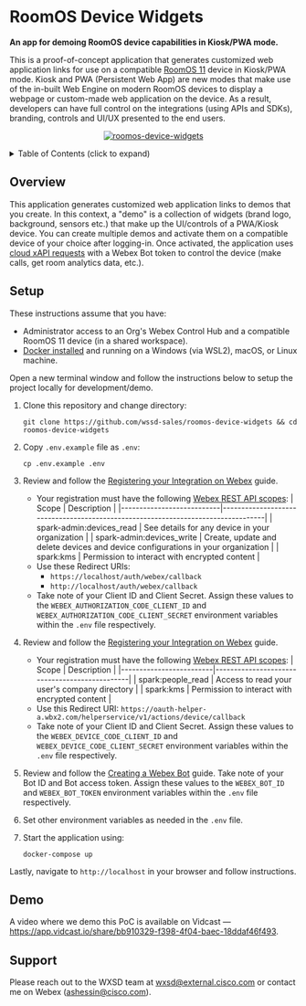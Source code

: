 RoomOS Device Widgets
=====================
**An app for demoing RoomOS device capabilities in Kiosk/PWA mode.**

This is a proof-of-concept application that generates customized web application links for use on a compatible [RoomOS 11](https://help.webex.com/en-us/article/n01kjh1/New-user-experience-with-RoomOS-11) device in Kiosk/PWA mode.
Kiosk and PWA (Persistent Web App) are new modes that make use of the in-built Web Engine on modern RoomOS devices to display a webpage or custom-made web application on the device. As a result, developers can have full control on the integrations (using APIs and SDKs), branding, controls and UI/UX presented to the end users.

<p align="center">
   <a href="https://app.vidcast.io/share/bb910329-f398-4f04-baec-18ddaf46f493" target="_blank">
       <img src="https://user-images.githubusercontent.com/6129517/189224369-5be0a47e-201e-4d93-8d2b-215ff85879a6.png" alt="roomos-device-widgets"/>
    </a>
</p>

<!-- ⛔️ MD-MAGIC-EXAMPLE:START (TOC:collapse=true&collapseText=Click to expand) -->
<details>
<summary>Table of Contents (click to expand)</summary>
    
  * [Overview](#overview)
  * [Setup](#setup)
  * [Demo](#demo)
  * [Support](#support)

</details>
<!-- ⛔️ MD-MAGIC-EXAMPLE:END -->


## Overview

This application generates customized web application links to demos that you create. In this context, a "demo" is a collection of widgets (brand logo, background, sensors etc.) that make up the UI/controls of a PWA/Kiosk device. You can create multiple demos and activate them on a compatible device of your choice after logging-in. Once activated, the application uses [cloud xAPI requests](https://roomos.cisco.com/docs/Introduction.md#the-xapi) with a Webex Bot token to control the device (make calls, get room analytics data, etc.).


## Setup

These instructions assume that you have:
 - Administrator access to an Org's Webex Control Hub and a compatible RoomOS 11 device (in a shared workspace).
 - [Docker installed](https://docs.docker.com/engine/install/) and running on a Windows (via WSL2), macOS, or Linux machine.
 
 Open a new terminal window and follow the instructions below to setup the project locally for development/demo.

1. Clone this repository and change directory:
   ```
   git clone https://github.com/wssd-sales/roomos-device-widgets && cd roomos-device-widgets
   ```

2. Copy `.env.example` file as `.env`:
   ```
   cp .env.example .env
   ```

3. Review and follow the [Registering your Integration on Webex](https://developer.webex.com/docs/integrations#registering-your-integration) guide.
   - Your registration must have the following [Webex REST API scopes](https://developer.webex.com/docs/integrations#scopes):
      | Scope                     | Description                                                                      |
      |---------------------------|----------------------------------------------------------------------------------|
      | spark-admin:devices_read  | See details for any device in your organization                                  |
      | spark-admin:devices_write | Create, update and delete devices and device configurations in your organization |
      | spark:kms                 | Permission to interact with encrypted content                                    |
   - Use these Redirect URIs: 
     - `https://localhost/auth/webex/callback`
     - `http://localhost/auth/webex/callback`
   - Take note of your Client ID and Client Secret. Assign these values to the `WEBEX_AUTHORIZATION_CODE_CLIENT_ID` 
     and `WEBEX_AUTHORIZATION_CODE_CLIENT_SECRET` environment variables within the `.env` file respectively.

4. Review and follow the [Registering your Integration on Webex](https://developer.webex.com/docs/integrations#registering-your-integration) guide.
   - Your registration must have the following [Webex REST API scopes](https://developer.webex.com/docs/integrations#scopes):
      | Scope                   | Description                                   |
      |-------------------------|-----------------------------------------------|
      | spark:people_read       | Access to read your user's company directory  |
      | spark:kms               | Permission to interact with encrypted content |
   - Use this Redirect URI: `https://oauth-helper-a.wbx2.com/helperservice/v1/actions/device/callback`
   - Take note of your Client ID and Client Secret. Assign these values to the `WEBEX_DEVICE_CODE_CLIENT_ID` 
     and `WEBEX_DEVICE_CODE_CLIENT_SECRET` environment variables within the `.env` file respectively.

5. Review and follow the [Creating a Webex Bot](https://developer.webex.com/docs/bots#creating-a-webex-bot) guide.
   Take note of your Bot ID and Bot access token. Assign these values to the `WEBEX_BOT_ID` and 
   `WEBEX_BOT_TOKEN` environment variables within the `.env` file respectively.

6. Set other environment variables as needed in the `.env` file.

7. Start the application using:
   ```
   docker-compose up
   ```
   
Lastly, navigate to `http://localhost` in your browser and follow instructions.


## Demo

A video where we demo this PoC is available on Vidcast — https://app.vidcast.io/share/bb910329-f398-4f04-baec-18ddaf46f493.


## Support

Please reach out to the WXSD team at [wxsd@external.cisco.com](mailto:wxsd@external.cisco.com?cc=ashessin@cisco.com&subject=Azure%20Group%20Sync) or contact me on Webex (ashessin@cisco.com).

